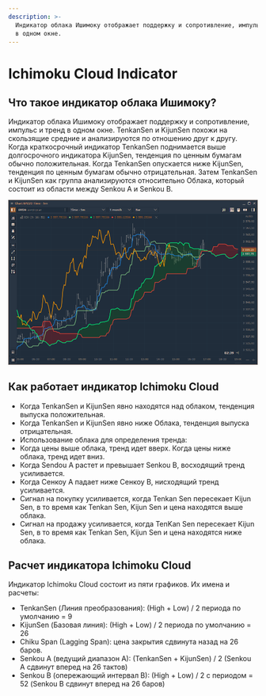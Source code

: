 ```yaml
---
description: >-
  Индикатор облака Ишимоку отображает поддержку и сопротивление, импульс и тренд
  в одном окне.
---
```


# Ichimoku Cloud Indicator

## Что такое индикатор облака Ишимоку?

Индикатор облака Ишимоку отображает поддержку и сопротивление, импульс и тренд в одном окне. TenkanSen и KijunSen похожи на скользящие средние и анализируются по отношению друг к другу. Когда краткосрочный индикатор TenkanSen поднимается выше долгосрочного индикатора KijunSen, тенденция по ценным бумагам обычно положительная. Когда TenkanSen опускается ниже KijunSen, тенденция по ценным бумагам обычно отрицательная. Затем TenkanSen и KijunSen как группа анализируются относительно Облака, который состоит из области между Senkou A и Senkou B.

![&#x418;&#x43D;&#x434;&#x438;&#x43A;&#x430;&#x442;&#x43E;&#x440; Ichimoku Cloud &#x43D;&#x430; &#x43F;&#x43B;&#x430;&#x442;&#x444;&#x43E;&#x440;&#x43C;&#x435; Quantower](../../../.gitbook/assets/image%20%2872%29.png)

## Как работает индикатор Ichimoku Cloud

* Когда TenkanSen и KijunSen явно находятся над облаком, тенденция выпуска положительная.
* Когда TenkanSen и KijunSen явно ниже Облака, тенденция выпуска отрицательная.
* Использование облака для определения тренда:
* Когда цены выше облака, тренд идет вверх. Когда цены ниже облака, тренд идет вниз. 
* Когда Sendou A растет и превышает Senkou B, восходящий тренд усиливается. 
* Когда Сенкоу А падает ниже Сенкоу В, нисходящий тренд усиливается.
* Сигнал на покупку усиливается, когда Tenkan Sen пересекает Kijun Sen, в то время как Tenkan Sen, Kijun Sen и цена находятся выше облака.
* Сигнал на продажу усиливается, когда TenKan Sen пересекает Kijun Sen, в то время как Tenkan Sen, Kijun Sen и цена находятся ниже облака.

## Расчет индикатора Ichimoku Cloud

Индикатор Ichimoku Cloud состоит из пяти графиков. Их имена и расчеты:

* TenkanSen \(Линия преобразования\): \(High + Low\) / 2 периода по умолчанию = 9
* KijunSen \(Базовая линия\): \(High + Low\) / 2 периода по умолчанию = 26
* Chiku Span \(Lagging Span\): цена закрытия сдвинута назад на 26 баров.
* Senkou A \(ведущий диапазон A\): \(TenkanSen + KijunSen\) / 2 \(Senkou A сдвинут вперед на 26 тактов\)
* Senkou B \(опережающий интервал B\): \(High + Low\) / 2 с периодом = 52 \(Senkou B сдвинут вперед на 26 баров\)


